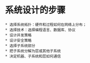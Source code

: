 # 系统设计的步骤

	* 选择系统拓扑：硬件和过程如何在网络上分布；
	* 选择技术：选择编程语言、数据库、协议
	* 设计并发策略
	* 设计安全策略
	* 选择子系统部分
	* 把子系统分解为层或其他子系统
	* 决定机器、子系统和层如何通信
